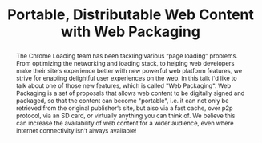 ---
title: "Portable, Distributable Web Content with Web Packaging"
speaker: Kinuko Yasuda
event: CascadiaJS 2019
tags: ["Web Packaging", "Web Standards"]
abstract: "The Chrome Loading team has been tackling various “page loading” problems. From optimizing the networking and loading stack, to helping web developers make their site's experience better with new powerful web platform features, we strive for enabling delightful user experiences on the web. In this talk I'd like to talk about one of those new features, which is called \"Web Packaging\".  Web Packaging is a set of proposals that allows web content to be digitally signed and packaged, so that the content can become \"portable\", i.e. it can not only be retrieved from the original publisher’s site, but also via a fast cache, over p2p protocol, via an SD card, or virtually anything you can think of.  We believe this can increase the availability of web content for a wider audience, even where internet connectivity isn’t always available!"
ytId: JEpSHI4Nydg
layout: talk
---